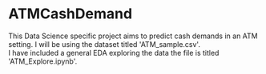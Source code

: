 # ATMCashDemand
This Data Science specific project aims to predict cash demands in an ATM setting. I will be using the dataset titled 'ATM_sample.csv'.  
I have included a general EDA exploring the data the file is titled 'ATM_Explore.ipynb'.
